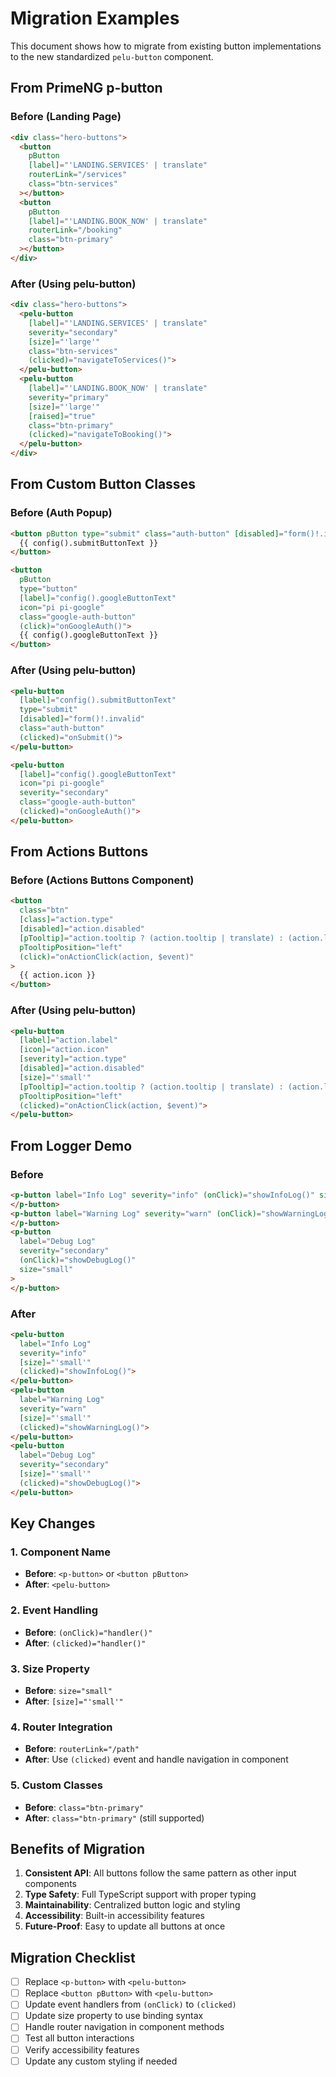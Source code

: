 # Migration Examples

This document shows how to migrate from existing button implementations to the new standardized `pelu-button` component.

## From PrimeNG p-button

### Before (Landing Page)
```html
<div class="hero-buttons">
  <button
    pButton
    [label]="'LANDING.SERVICES' | translate"
    routerLink="/services"
    class="btn-services"
  ></button>
  <button
    pButton
    [label]="'LANDING.BOOK_NOW' | translate"
    routerLink="/booking"
    class="btn-primary"
  ></button>
</div>
```

### After (Using pelu-button)
```html
<div class="hero-buttons">
  <pelu-button
    [label]="'LANDING.SERVICES' | translate"
    severity="secondary"
    [size]="'large'"
    class="btn-services"
    (clicked)="navigateToServices()">
  </pelu-button>
  <pelu-button
    [label]="'LANDING.BOOK_NOW' | translate"
    severity="primary"
    [size]="'large'"
    [raised]="true"
    class="btn-primary"
    (clicked)="navigateToBooking()">
  </pelu-button>
</div>
```

## From Custom Button Classes

### Before (Auth Popup)
```html
<button pButton type="submit" class="auth-button" [disabled]="form()!.invalid">
  {{ config().submitButtonText }}
</button>

<button
  pButton
  type="button"
  [label]="config().googleButtonText"
  icon="pi pi-google"
  class="google-auth-button"
  (click)="onGoogleAuth()">
  {{ config().googleButtonText }}
</button>
```

### After (Using pelu-button)
```html
<pelu-button
  [label]="config().submitButtonText"
  type="submit"
  [disabled]="form()!.invalid"
  class="auth-button"
  (clicked)="onSubmit()">
</pelu-button>

<pelu-button
  [label]="config().googleButtonText"
  icon="pi pi-google"
  severity="secondary"
  class="google-auth-button"
  (clicked)="onGoogleAuth()">
</pelu-button>
```

## From Actions Buttons

### Before (Actions Buttons Component)
```html
<button
  class="btn"
  [class]="action.type"
  [disabled]="action.disabled"
  [pTooltip]="action.tooltip ? (action.tooltip | translate) : (action.label | translate)"
  pTooltipPosition="left"
  (click)="onActionClick(action, $event)"
>
  {{ action.icon }}
</button>
```

### After (Using pelu-button)
```html
<pelu-button
  [label]="action.label"
  [icon]="action.icon"
  [severity]="action.type"
  [disabled]="action.disabled"
  [size]="'small'"
  [pTooltip]="action.tooltip ? (action.tooltip | translate) : (action.label | translate)"
  pTooltipPosition="left"
  (clicked)="onActionClick(action, $event)">
</pelu-button>
```

## From Logger Demo

### Before
```html
<p-button label="Info Log" severity="info" (onClick)="showInfoLog()" size="small">
</p-button>
<p-button label="Warning Log" severity="warn" (onClick)="showWarningLog()" size="small">
</p-button>
<p-button
  label="Debug Log"
  severity="secondary"
  (onClick)="showDebugLog()"
  size="small"
>
</p-button>
```

### After
```html
<pelu-button 
  label="Info Log" 
  severity="info" 
  [size]="'small'"
  (clicked)="showInfoLog()">
</pelu-button>
<pelu-button 
  label="Warning Log" 
  severity="warn" 
  [size]="'small'"
  (clicked)="showWarningLog()">
</pelu-button>
<pelu-button
  label="Debug Log"
  severity="secondary"
  [size]="'small'"
  (clicked)="showDebugLog()">
</pelu-button>
```

## Key Changes

### 1. Component Name
- **Before**: `<p-button>` or `<button pButton>`
- **After**: `<pelu-button>`

### 2. Event Handling
- **Before**: `(onClick)="handler()"`
- **After**: `(clicked)="handler()"`

### 3. Size Property
- **Before**: `size="small"`
- **After**: `[size]="'small'"`

### 4. Router Integration
- **Before**: `routerLink="/path"`
- **After**: Use `(clicked)` event and handle navigation in component

### 5. Custom Classes
- **Before**: `class="btn-primary"`
- **After**: `class="btn-primary"` (still supported)

## Benefits of Migration

1. **Consistent API**: All buttons follow the same pattern as other input components
2. **Type Safety**: Full TypeScript support with proper typing
3. **Maintainability**: Centralized button logic and styling
4. **Accessibility**: Built-in accessibility features
5. **Future-Proof**: Easy to update all buttons at once

## Migration Checklist

- [ ] Replace `<p-button>` with `<pelu-button>`
- [ ] Replace `<button pButton>` with `<pelu-button>`
- [ ] Update event handlers from `(onClick)` to `(clicked)`
- [ ] Update size property to use binding syntax
- [ ] Handle router navigation in component methods
- [ ] Test all button interactions
- [ ] Verify accessibility features
- [ ] Update any custom styling if needed 
